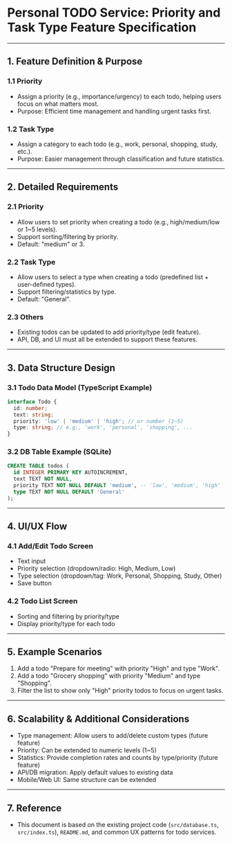 # Personal TODO Service: Priority and Task Type Feature Specification

---

## 1. Feature Definition & Purpose

### 1.1 Priority
- Assign a priority (e.g., importance/urgency) to each todo, helping users focus on what matters most.
- Purpose: Efficient time management and handling urgent tasks first.

### 1.2 Task Type
- Assign a category to each todo (e.g., work, personal, shopping, study, etc.).
- Purpose: Easier management through classification and future statistics.

---

## 2. Detailed Requirements

### 2.1 Priority
- Allow users to set priority when creating a todo (e.g., high/medium/low or 1~5 levels).
- Support sorting/filtering by priority.
- Default: "medium" or 3.

### 2.2 Task Type
- Allow users to select a type when creating a todo (predefined list + user-defined types).
- Support filtering/statistics by type.
- Default: "General".

### 2.3 Others
- Existing todos can be updated to add priority/type (edit feature).
- API, DB, and UI must all be extended to support these features.

---

## 3. Data Structure Design

### 3.1 Todo Data Model (TypeScript Example)
```ts
interface Todo {
  id: number;
  text: string;
  priority: 'low' | 'medium' | 'high'; // or number (1~5)
  type: string; // e.g., 'work', 'personal', 'shopping', ...
}
```

### 3.2 DB Table Example (SQLite)
```sql
CREATE TABLE todos (
  id INTEGER PRIMARY KEY AUTOINCREMENT,
  text TEXT NOT NULL,
  priority TEXT NOT NULL DEFAULT 'medium', -- 'low', 'medium', 'high'
  type TEXT NOT NULL DEFAULT 'General'
);
```

---

## 4. UI/UX Flow

### 4.1 Add/Edit Todo Screen
- Text input
- Priority selection (dropdown/radio: High, Medium, Low)
- Type selection (dropdown/tag: Work, Personal, Shopping, Study, Other)
- Save button

### 4.2 Todo List Screen
- Sorting and filtering by priority/type
- Display priority/type for each todo

---

## 5. Example Scenarios

1. Add a todo "Prepare for meeting" with priority "High" and type "Work".
2. Add a todo "Grocery shopping" with priority "Medium" and type "Shopping".
3. Filter the list to show only "High" priority todos to focus on urgent tasks.

---

## 6. Scalability & Additional Considerations

- Type management: Allow users to add/delete custom types (future feature)
- Priority: Can be extended to numeric levels (1~5)
- Statistics: Provide completion rates and counts by type/priority (future feature)
- API/DB migration: Apply default values to existing data
- Mobile/Web UI: Same structure can be extended

---

## 7. Reference
- This document is based on the existing project code (`src/database.ts`, `src/index.ts`), `README.md`, and common UX patterns for todo services. 